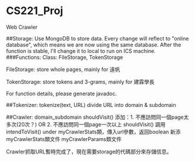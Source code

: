 # CS221_Proj
Web Crawler

##Storage: 
Use MongoDB to store data. Every change will reflect to "online database", which means we are now using the same database. After the function is stable, I'll change it to local to run on ICS machine.
###Functions: 
  Class: FileStorage, TokenStorage
  
  FileStorage: store whole pages, mainly for 遠帆
  
  TokenStorage: store tokens and 3-grams, mainly for 建霖學長
  
  For function details, please generate javadoc.


##Tokenizer:
tokenize(text, URL)
divide URL into domain & subdomain


##Crawler:
domain_subdomain
shouldVisit() 添加：1. 不應訪問同一個page太多次(20次？)    OR
                                2. 不應訪問同一個page一次以上 
shouldVisit() 調用intendToVisit() under myCrawlerStats類，傳入url參數，返回boolean
新添myCrawlerStats類文件 myCrawlerParams類文件 


Crawler抓取URL暫時完成了，現在需要storage的代碼部分來存儲信息。



